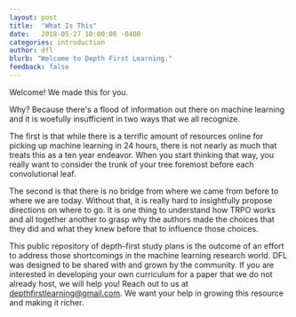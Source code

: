 ```yaml
---
layout: post
title:  "What Is This"
date:   2018-05-27 10:00:00 -0400
categories: introduction
author: dfl
blurb: "Welcome to Depth First Learning."
feedback: false
---
```


Welcome! We made this for you. 

Why? Because there's a flood of information out there on machine learning and it
is woefully insufficient in two ways that we all recognize.

The first is that while there is a terrific amount of resources online for
picking up machine learning in 24 hours, there is not nearly as much that treats
this as a ten year endeavor. When you start thinking that way, you really want
to consider the trunk of your tree foremost before each convolutional leaf.

The second is that there is no bridge from where we came from before to where we
are today. Without that, it is really hard to insightfully propose directions on
where to go. It is one thing to understand how TRPO works and all together
another to grasp why the authors made the choices that they did and what they
knew before that to influence those choices.

This public repository of depth-first study plans is the outcome of an effort to
address those shortcomings in the machine learning research world. DFL was
designed to be shared with and grown by the community. If you are interested in
developing your own curriculum for a paper that we do not already host, we will
help you! Reach out to us at depthfirstlearning@gmail.com. We want your help in
growing this resource and making it richer.
